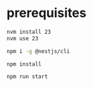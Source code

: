 
# prerequisites

```bash
nvm install 23
nvm use 23

npm i -g @nestjs/cli

npm install

npm run start
```

